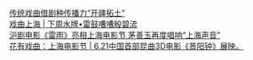   
[传统戏曲借剧种传播力“开疆拓土”](http://www.dianyue.me/archives/645/z2xpsxw24hoq3j0l/)  
[戏曲上海 | 下周水牌•雷鼓嘈嘈殷碧流](http://www.dianyue.me/archives/596/4c9e7gkh1m1wzzej/)  
[沪剧电影《雷雨》亮相上海电影节 茅善玉再度唱响“上海声音”](http://www.dianyue.me/archives/992/fr3cu0pet11zf68p/)  
[花有戏曲：上海电影节 | 6.21中国首部昆曲3D电影《景阳钟》展映。](http://www.dianyue.me/archives/517/e0m54q9pppnp6czw/)